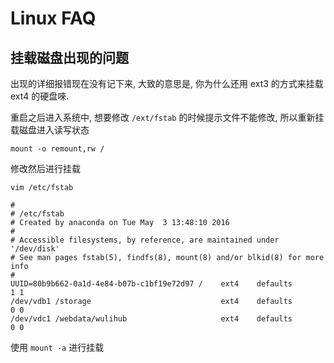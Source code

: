 # Linux FAQ

## 挂载磁盘出现的问题

出现的详细报错现在没有记下来, 大致的意思是, 你为什么还用 ext3 的方式来挂载 ext4 的硬盘唻.

重启之后进入系统中, 想要修改 `/ext/fstab` 的时候提示文件不能修改, 所以重新挂载磁盘进入读写状态

```
mount -o remount,rw /
```

修改然后进行挂载

```
vim /etc/fstab
```

```
#
# /etc/fstab
# Created by anaconda on Tue May  3 13:48:10 2016
#
# Accessible filesystems, by reference, are maintained under '/dev/disk'
# See man pages fstab(5), findfs(8), mount(8) and/or blkid(8) for more info
#
UUID=80b9b662-0a1d-4e84-b07b-c1bf19e72d97 /    ext4    defaults        1 1
/dev/vdb1 /storage                             ext4    defaults        0 0
/dev/vdc1 /webdata/wulihub                     ext4    defaults        0 0
```

使用 `mount -a` 进行挂载
